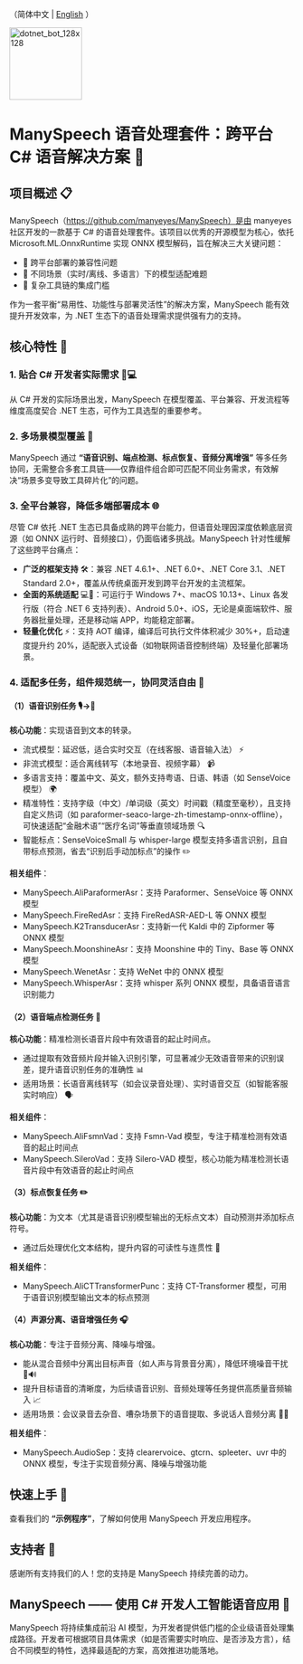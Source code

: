 ﻿（简体中文 | [English](README.md) ）

 <img width="128" height="128" align="center" alt="dotnet_bot_128x128" src="https://github.com/user-attachments/assets/d8119208-17a5-4bff-b222-003093ad7d18" />

# ManySpeech 语音处理套件：跨平台 C# 语音解决方案 🎤

## 项目概述 📋

ManySpeech（https://github.com/manyeyes/ManySpeech）是由 manyeyes 社区开发的一款基于 C# 的语音处理套件。该项目以优秀的开源模型为核心，依托 Microsoft.ML.OnnxRuntime 实现 ONNX 模型解码，旨在解决三大关键问题：
- 🚩 跨平台部署的兼容性问题
- 🚩 不同场景（实时/离线、多语言）下的模型适配难题
- 🚩 复杂工具链的集成门槛

作为一套平衡“易用性、功能性与部署灵活性”的解决方案，ManySpeech 能有效提升开发效率，为 .NET 生态下的语音处理需求提供强有力的支持。

## 核心特性 🌟

### 1. 贴合 C# 开发者实际需求 👨💻

从 C# 开发的实际场景出发，ManySpeech 在模型覆盖、平台兼容、开发流程等维度高度契合 .NET 生态，可作为工具选型的重要参考。

### 2. 多场景模型覆盖 🧩

ManySpeech 通过 **“语音识别、端点检测、标点恢复、音频分离增强”** 等多任务协同，无需整合多套工具链——仅靠组件组合即可匹配不同业务需求，有效解决“场景多变导致工具碎片化”的问题。

### 3. 全平台兼容，降低多端部署成本 🌐

尽管 C# 依托 .NET 生态已具备成熟的跨平台能力，但语音处理因深度依赖底层资源（如 ONNX 运行时、音频接口），仍面临诸多挑战。ManySpeech 针对性缓解了这些跨平台痛点：
- **广泛的框架支持** 🛠️：兼容 .NET 4.6.1+、.NET 6.0+、.NET Core 3.1、.NET Standard 2.0+，覆盖从传统桌面开发到跨平台开发的主流框架。
- **全面的系统适配** 💻📱：可运行于 Windows 7+、macOS 10.13+、Linux 各发行版（符合 .NET 6 支持列表）、Android 5.0+、iOS，无论是桌面端软件、服务器批量处理，还是移动端 APP，均能稳定部署。
- **轻量化优化** ⚡：支持 AOT 编译，编译后可执行文件体积减少 30%+，启动速度提升约 20%，适配嵌入式设备（如物联网语音控制终端）及轻量化部署场景。

### 4. 适配多任务，组件规范统一，协同灵活自由 🤝

#### （1）语音识别任务 🎙️→📝
**核心功能**：实现语音到文本的转录。
- 流式模型：延迟低，适合实时交互（在线客服、语音输入法） ⚡
- 非流式模型：适合离线转写（本地录音、视频字幕） 📹
- 多语言支持：覆盖中文、英文，额外支持粤语、日语、韩语（如 SenseVoice 模型） 🌍
- 精准特性：支持字级（中文）/单词级（英文）时间戳（精度至毫秒），且支持自定义热词（如 paraformer-seaco-large-zh-timestamp-onnx-offline），可快速适配“金融术语”“医疗名词”等垂直领域场景 🔍
- 智能标点：SenseVoiceSmall 与 whisper-large 模型支持多语言识别，且自带标点预测，省去“识别后手动加标点”的操作 ✏️

**相关组件**：
- ManySpeech.AliParaformerAsr：支持 Paraformer、SenseVoice 等 ONNX 模型
- ManySpeech.FireRedAsr：支持 FireRedASR-AED-L 等 ONNX 模型
- ManySpeech.K2TransducerAsr：支持新一代 Kaldi 中的 Zipformer 等 ONNX 模型
- ManySpeech.MoonshineAsr：支持 Moonshine 中的 Tiny、Base 等 ONNX 模型
- ManySpeech.WenetAsr：支持 WeNet 中的 ONNX 模型
- ManySpeech.WhisperAsr：支持 whisper 系列 ONNX 模型，具备语音语言识别能力

#### （2）语音端点检测任务 🎯
**核心功能**：精准检测长语音片段中有效语音的起止时间点。
- 通过提取有效音频片段并输入识别引擎，可显著减少无效语音带来的识别误差，提升语音识别任务的准确性 📊
- 适用场景：长语音离线转写（如会议录音处理）、实时语音交互（如智能客服实时响应） 🗣️

**相关组件**：
- ManySpeech.AliFsmnVad：支持 Fsmn-Vad 模型，专注于精准检测有效语音的起止时间点
- ManySpeech.SileroVad：支持 Silero-VAD 模型，核心功能为精准检测长语音片段中有效语音的起止时间点

#### （3）标点恢复任务 ✏️
**核心功能**：为文本（尤其是语音识别模型输出的无标点文本）自动预测并添加标点符号。
- 通过后处理优化文本结构，提升内容的可读性与连贯性 📄

**相关组件**：
- ManySpeech.AliCTTransformerPunc：支持 CT-Transformer 模型，可用于语音识别模型输出文本的标点预测

#### （4）声源分离、语音增强任务 🎧
**核心功能**：专注于音频分离、降噪与增强。
- 能从混合音频中分离出目标声音（如人声与背景音分离），降低环境噪音干扰 🚫🔊
- 提升目标语音的清晰度，为后续语音识别、音频处理等任务提供高质量音频输入 📈
- 适用场景：会议录音去杂音、嘈杂场景下的语音提取、多说话人音频分离 🎤👥

**相关组件**：
- ManySpeech.AudioSep：支持 clearervoice、gtcrn、spleeter、uvr 中的 ONNX 模型，专注于实现音频分离、降噪与增强功能

## 快速上手 🚀

查看我们的 **“示例程序”**，了解如何使用 ManySpeech 开发应用程序。

## 支持者 🙏

感谢所有支持我们的人！您的支持是 ManySpeech 持续完善的动力。

## ManySpeech —— 使用 C# 开发人工智能语音应用 🤖

ManySpeech 将持续集成前沿 AI 模型，为开发者提供低门槛的企业级语音处理集成路径。开发者可根据项目具体需求（如是否需要实时响应、是否涉及方言），结合不同模型的特性，选择最适配的方案，高效推进功能落地。
